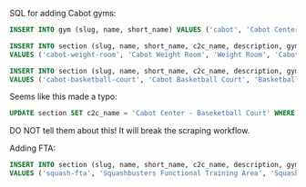 SQL for adding Cabot gyms:

```sql
INSERT INTO gym (slug, name, short_name) VALUES ('cabot', 'Cabot Center', 'Cabot');

INSERT INTO section (slug, name, short_name, c2c_name, description, gym_id)
VALUES ('cabot-weight-room', 'Cabot Weight Room', 'Weight Room', 'Cabot Center - Weight Room', 'Athletes Weight Room', 3);

INSERT INTO section (slug, name, short_name, c2c_name, description, gym_id)
VALUES ('cabot-basketball-court', 'Cabot Basketball Court', 'Basketball', 'Cabot Center - Basketball Court', 'Basketball Court @ Cabot Center', 3);
```

Seems like this made a typo:

```sql
UPDATE section SET c2c_name = 'Cabot Center - Baseketball Court' WHERE id = 10;
```

DO NOT tell them about this! It will break the scraping workflow.

Adding FTA:

```sql
INSERT INTO section (slug, name, short_name, c2c_name, description, gym_id)
VALUES ('squash-fta', 'Squashbusters Functional Training Area', 'Squash FTA', 'Functional Training Area', 'First Floor', 2);
```